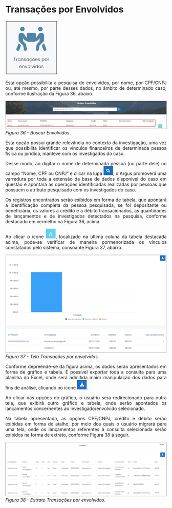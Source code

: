 # Transações por Envolvidos

![](img/TransaçõesEnvolvidos.png)<br>

<p style="text-align: justify;">Esta opção possibilita a pesquisa de envolvidos, por nome, por CPF/CNPJ ou, até mesmo, por parte desses dados, no âmbito de determinado caso, conforme ilustração da Figura 36, abaixo. </p>

![](img/BuscarEnvolvidos.png)<br>
*Figura 36 - Buscar Envolvidos*. <br>

<p style="text-align: justify;">Esta opção possui grande relevância no contexto da investigação, uma vez que possibilita identificar os vínculos financeiros de determinada pessoa física ou jurídica, manteve com os investigados do caso. </p>

<p style="text-align: justify;">Desse modo, ao digitar o nome de determinada pessoa (ou parte dele) no campo “Nome, CPF ou CNPJ” e clicar na lupa <img src="../img/Lupa.png" width="30px">, o Argus promoverá uma varredura por toda a extensão da base de dados disponível do caso em questão e apontará as operações identificadas realizadas por pessoas que possuem o atributo pesquisado com os investigados do caso.</p>

<p style="text-align: justify;">Os registros encontrados serão exibidos em forma de tabela, que apontará a identificação completa da pessoa pesquisada, se foi depositante ou beneficiária, os valores a crédito e a débito transacionados, as quantidades de lançamentos e de investigados detectados na pesquisa, conforme destacado em vermelho na Figura 36, acima. </p>

<p style="text-align: justify;">Ao clicar o ícone <img src="../img/ÍconeDetalhes.png" width="30px">, localizado na última coluna da tabela destacada acima, pode-se verificar de maneira pormenorizada os vínculos constatados pelo sistema, consoante Figura 37, abaixo. </p>

![](img/TransaçõesPorEnvolvidosDetalhe.png)<br>
*Figura 37 - Tela Transações por envolvidos*. <br>

<p style="text-align: justify;">Conforme depreende-se da figura acima, os dados serão apresentados em forma de gráfico e tabela. É possível exportar toda a consulta para uma planilha do Excel, onde será admitida maior manipulação dos dados para fins de análise, clicando no ícone  <img src="../img/Download.png" width="30px">.</p>

<p style="text-align: justify;">Ao clicar nas opções do gráfico, o usuário será redirecionado para outra tela, que exibirá outro gráfico e tabela, onde serão apontados os lançamentos concernentes ao investigado/envolvido selecionado.</p>

<p style="text-align: justify;">Na tabela apresentada, as opções CPF/CNPJ, crédito e débito serão exibidas em forma de atalho, por meio dos quais o usuário migrará para uma tela, onde os lançamentos referentes à consulta selecionada serão exibidos na forma de extrato, conforme Figura 38 a seguir.</p>

![](img/ExtratoBarra.png)<br>
*Figura 38 - Extrato Transações por envolvidos*. <br>